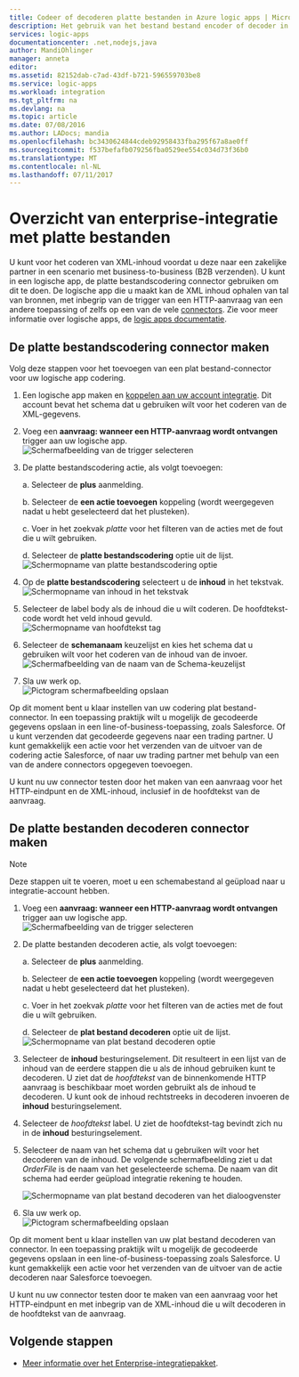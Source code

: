```yaml
---
title: Codeer of decoderen platte bestanden in Azure logic apps | Microsoft Docs
description: Het gebruik van het bestand bestand encoder of decoder in de Enterprise Integration Pack in uw logische apps
services: logic-apps
documentationcenter: .net,nodejs,java
author: MandiOhlinger
manager: anneta
editor: 
ms.assetid: 82152dab-c7ad-43df-b721-596559703be8
ms.service: logic-apps
ms.workload: integration
ms.tgt_pltfrm: na
ms.devlang: na
ms.topic: article
ms.date: 07/08/2016
ms.author: LADocs; mandia
ms.openlocfilehash: bc3430624844cdeb92958433fba295f67a8ae0ff
ms.sourcegitcommit: f537befafb079256fba0529ee554c034d73f36b0
ms.translationtype: MT
ms.contentlocale: nl-NL
ms.lasthandoff: 07/11/2017
---
```

# <a name="overview-of-enterprise-integration-with-flat-files"></a>Overzicht van enterprise-integratie met platte bestanden

U kunt voor het coderen van XML-inhoud voordat u deze naar een zakelijke partner in een scenario met business-to-business (B2B verzenden). U kunt in een logische app, de platte bestandscodering connector gebruiken om dit te doen. De logische app die u maakt kan de XML inhoud ophalen van tal van bronnen, met inbegrip van de trigger van een HTTP-aanvraag van een andere toepassing of zelfs op een van de vele [connectors](../connectors/apis-list.md). Zie voor meer informatie over logische apps, de [logic apps documentatie](logic-apps-what-are-logic-apps.md "meer informatie over logische apps").  

## <a name="create-the-flat-file-encoding-connector"></a>De platte bestandscodering connector maken
Volg deze stappen voor het toevoegen van een plat bestand-connector voor uw logische app codering.

1. Een logische app maken en [koppelen aan uw account integratie](logic-apps-enterprise-integration-accounts.md "informatie over het koppelen van een integratie-account aan een logische app"). Dit account bevat het schema dat u gebruiken wilt voor het coderen van de XML-gegevens.  
2. Voeg een **aanvraag: wanneer een HTTP-aanvraag wordt ontvangen** trigger aan uw logische app.  
   ![Schermafbeelding van de trigger selecteren](./media/logic-apps-enterprise-integration-b2b/flatfile-1.png)    
3. De platte bestandscodering actie, als volgt toevoegen:
   
    a. Selecteer de **plus** aanmelding.
   
    b. Selecteer de **een actie toevoegen** koppeling (wordt weergegeven nadat u hebt geselecteerd dat het plusteken).
   
    c. Voer in het zoekvak *platte* voor het filteren van de acties met de fout die u wilt gebruiken.
   
    d. Selecteer de **platte bestandscodering** optie uit de lijst.   
   ![Schermopname van platte bestandscodering optie](media/logic-apps-enterprise-integration-flatfile/flatfile-2.png)   
4. Op de **platte bestandscodering** selecteert u de **inhoud** in het tekstvak.  
   ![Schermopname van inhoud in het tekstvak](media/logic-apps-enterprise-integration-flatfile/flatfile-3.png)  
5. Selecteer de label body als de inhoud die u wilt coderen. De hoofdtekst-code wordt het veld inhoud gevuld.     
   ![Schermopname van hoofdtekst tag](media/logic-apps-enterprise-integration-flatfile/flatfile-4.png)  
6. Selecteer de **schemanaam** keuzelijst en kies het schema dat u gebruiken wilt voor het coderen van de inhoud van de invoer.    
   ![Schermafbeelding van de naam van de Schema-keuzelijst](media/logic-apps-enterprise-integration-flatfile/flatfile-5.png)  
7. Sla uw werk op.   
   ![Pictogram schermafbeelding opslaan](media/logic-apps-enterprise-integration-flatfile/flatfile-6.png)  

Op dit moment bent u klaar instellen van uw codering plat bestand-connector. In een toepassing praktijk wilt u mogelijk de gecodeerde gegevens opslaan in een line-of-business-toepassing, zoals Salesforce. Of u kunt verzenden dat gecodeerde gegevens naar een trading partner. U kunt gemakkelijk een actie voor het verzenden van de uitvoer van de codering actie Salesforce, of naar uw trading partner met behulp van een van de andere connectors opgegeven toevoegen.

U kunt nu uw connector testen door het maken van een aanvraag voor het HTTP-eindpunt en de XML-inhoud, inclusief in de hoofdtekst van de aanvraag.  

## <a name="create-the-flat-file-decoding-connector"></a>De platte bestanden decoderen connector maken

> [!NOTE]
> Deze stappen uit te voeren, moet u een schemabestand al geüpload naar u integratie-account hebben.

1. Voeg een **aanvraag: wanneer een HTTP-aanvraag wordt ontvangen** trigger aan uw logische app.  
   ![Schermafbeelding van de trigger selecteren](./media/logic-apps-enterprise-integration-b2b/flatfile-1.png)    
2. De platte bestanden decoderen actie, als volgt toevoegen:
   
    a. Selecteer de **plus** aanmelding.
   
    b. Selecteer de **een actie toevoegen** koppeling (wordt weergegeven nadat u hebt geselecteerd dat het plusteken).
   
    c. Voer in het zoekvak *platte* voor het filteren van de acties met de fout die u wilt gebruiken.
   
    d. Selecteer de **plat bestand decoderen** optie uit de lijst.   
   ![Schermopname van plat bestand decoderen optie](media/logic-apps-enterprise-integration-flatfile/flatfile-2.png)   
3. Selecteer de **inhoud** besturingselement. Dit resulteert in een lijst van de inhoud van de eerdere stappen die u als de inhoud gebruiken kunt te decoderen. U ziet dat de *hoofdtekst* van de binnenkomende HTTP aanvraag is beschikbaar moet worden gebruikt als de inhoud te decoderen. U kunt ook de inhoud rechtstreeks in decoderen invoeren de **inhoud** besturingselement.     
4. Selecteer de *hoofdtekst* label. U ziet de hoofdtekst-tag bevindt zich nu in de **inhoud** besturingselement.
5. Selecteer de naam van het schema dat u gebruiken wilt voor het decoderen van de inhoud. De volgende schermafbeelding ziet u dat *OrderFile* is de naam van het geselecteerde schema. De naam van dit schema had eerder geüpload integratie rekening te houden.
   
   ![Schermopname van plat bestand decoderen van het dialoogvenster](media/logic-apps-enterprise-integration-flatfile/flatfile-decode-1.png)    
6. Sla uw werk op.  
   ![Pictogram schermafbeelding opslaan](media/logic-apps-enterprise-integration-flatfile/flatfile-6.png)    

Op dit moment bent u klaar instellen van uw plat bestand decoderen van connector. In een toepassing praktijk wilt u mogelijk de gecodeerde gegevens opslaan in een line-of-business-toepassing zoals Salesforce. U kunt gemakkelijk een actie voor het verzenden van de uitvoer van de actie decoderen naar Salesforce toevoegen.

U kunt nu uw connector testen door te maken van een aanvraag voor het HTTP-eindpunt en met inbegrip van de XML-inhoud die u wilt decoderen in de hoofdtekst van de aanvraag.  

## <a name="next-steps"></a>Volgende stappen
* [Meer informatie over het Enterprise-integratiepakket](logic-apps-enterprise-integration-overview.md "meer informatie over Enterprise Integration Pack").  

